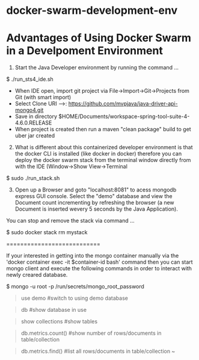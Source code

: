 # docker-swarm-development-env
Advantages of Using Docker Swarm in a Develpoment Environment
==============================================================

1) Start the Java Developer environment by running the command ...

$ ./run_sts4_ide.sh

- When IDE open, import git project via File->Import->Git->Projects from Git (with smart import)
- Select Clone URI -->: https://github.com/mvpjava/java-driver-api-mongo4.git
- Save in directory $HOME/Documents/workspace-spring-tool-suite-4-4.6.0.RELEASE
- When project is created then run a maven "clean package" build to get uber jar created

2) What is different about this containerized developer environment is that the docker CLI is installed 
(like docker in docker) therefore you can deploy the docker swarm stack from the terminal window directly from with the IDE (Window->Show View->Terminal

$ sudo ./run_stack.sh

3) Open up a Browser and goto "localhost:8081" to acess mongodb express GUI console.
Select the "demo" database and view the Document count incrementing by refreshing the browser
(a new Document is inserted wevery 5 seconds by the Java Application).


You can stop and remove the stack via command ...

$ sudo docker stack rm mystack


===========================

If your interested in getting into the mongo container manually via
the 'docker container exec -it $container-id bash' command then you can start mongo client and 
execute the following commands in order to interact with newly creared database.

$ mongo  -u root -p /run/secrets/mongo_root_password 

> use demo              #switch to using demo database

> db                    #show database in use

> show collections      #show tables

> db.metrics.count()   #show number of rows/documents in table/collection

> db.metrics.find()   #list all rows/documents in table/collection
~                              
